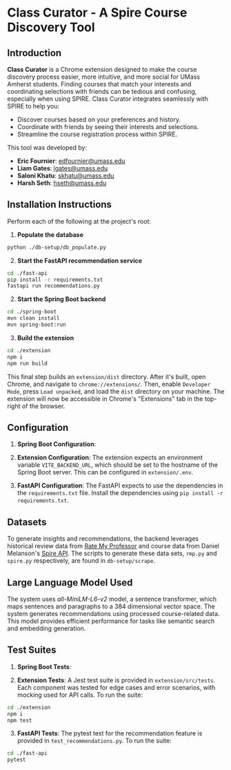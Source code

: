 # Class Curator - A Spire Course Discovery Tool





## Introduction

**Class Curator** is a Chrome extension designed to make the course discovery process easier, more intuitive, and more social for UMass Amherst students. Finding courses that match your interests and coordinating selections with friends can be tedious and confusing, especially when using SPIRE. Class Curator integrates seamlessly with SPIRE to help you:

- Discover courses based on your preferences and history.
- Coordinate with friends by seeing their interests and selections.
- Streamline the course registration process within SPIRE.

This tool was developed by:

- **Eric Fournier**: [edfournier@umass.edu](mailto:edfournier@umass.edu)  
- **Liam Gates**: [lgates@umass.edu](mailto:lgates@umass.edu)  
- **Saloni Khatu**: [skhatu@umass.edu](mailto:skhatu@umass.edu)  
- **Harsh Seth**: [hseth@umass.edu](mailto:hseth@umass.edu)  




## Installation Instructions

Perform each of the following at the project's root:

1. **Populate the database**
```bash
python ./db-setup/db_populate.py
```

2. **Start the FastAPI recommendation service**
```bash
cd ./fast-api
pip install -r requirements.txt
fastapi run recommendations.py
```

2. **Start the Spring Boot backend**
```bash
cd ./spring-boot
mvn clean install
mvn spring-boot:run
```

3. **Build the extension**
```bash
cd ./extension
npm i
npm run build
```

This final step builds an `extension/dist` directory. After it's built, open Chrome, and navigate to `chrome://extensions/`. Then, enable `Developer Mode`, press `Load unpacked`, and load the `dist` directory on your machine. The extension will now be accessible in Chrome's "Extensions" tab in the top-right of the browser.




## Configuration

1. **Spring Boot Configuration**:

2. **Extension Configuration**: The extension expects an environment variable `VITE_BACKEND_URL`, which should be set to the hostname of the Spring Boot server. This can be configured in `extension/.env`.

3. **FastAPI Configuration**:
The FastAPI expects to use the dependencies in the `requirements.txt` file. Install the dependencies using `pip install -r requirements.txt`.



## Datasets
To generate insights and recommendations, the backend leverages historical review data from [Rate My Professor](https://www.ratemyprofessors.com/) and course data from Daniel Melanson's [Spire API](https://github.com/daniel-melanson/spire-api.melanson.dev). The scripts to generate these data sets, `rmp.py` and `spire.py` respectively, are found in `db-setup/scrape`. 




## Large Language Model Used
The system uses *all-MiniLM-L6-v2* model, a sentence transformer, which maps sentences and paragraphs to a 384 dimensional vector space. The system generates recommendations using processed course-related data. This model provides efficient performance for tasks like semantic search and embedding generation.




## Test Suites
1. **Spring Boot Tests**:

2. **Extension Tests**: A Jest test suite is provided in `extension/src/tests`. Each component was tested for edge cases and error scenarios, with mocking used for API calls. To run the suite:
```bash
cd ./extension
npm i
npm test
```

3. **FastAPI Tests**:
The pytest test for the recommendation feature is provided in `test_recommendations.py`. To run the suite:
```bash
cd ./fast-api
pytest
```